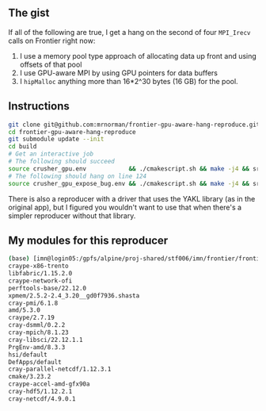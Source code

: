 ## The gist

If all of the following are true, I get a hang on the second of four `MPI_Irecv` calls on Frontier right now:
1. I use a memory pool type approach of allocating data up front and using offsets of that pool
2. I use GPU-aware MPI by using GPU pointers for data buffers
3. I `hipMalloc` anything more than 16*2^30 bytes (16 GB) for the pool.

## Instructions

```bash
git clone git@github.com:mrnorman/frontier-gpu-aware-hang-reproduce.git
cd frontier-gpu-aware-hang-reproduce
git submodule update --init
cd build
# Get an interactive job
# The following should succeed
source crusher_gpu.env            && ./cmakescript.sh && make -j4 && srun -N8 -n64 --gpus-per-node=8 --ntasks-per-gpu=1 -c 1 --gpu-bind=closest ./driver_without_yakl
# The following should hang on line 124
source crusher_gpu_expose_bug.env && ./cmakescript.sh && make -j4 && srun -N8 -n64 --gpus-per-node=8 --ntasks-per-gpu=1 -c 1 --gpu-bind=closest ./driver_without_yakl
```

There is also a reproducer with a driver that uses the YAKL library (as in the original app), but I figured you wouldn't want to use that when there's a simpler reproducer without that library.

## My modules for this reproducer

```bash
(base) [imn@login05:/gpfs/alpine/proj-shared/stf006/imn/frontier/frontier-gpu-aware-hang-reproduce/build] 8-) module -t list
craype-x86-trento
libfabric/1.15.2.0
craype-network-ofi
perftools-base/22.12.0
xpmem/2.5.2-2.4_3.20__gd0f7936.shasta
cray-pmi/6.1.8
amd/5.3.0
craype/2.7.19
cray-dsmml/0.2.2
cray-mpich/8.1.23
cray-libsci/22.12.1.1
PrgEnv-amd/8.3.3
hsi/default
DefApps/default
cray-parallel-netcdf/1.12.3.1
cmake/3.23.2
craype-accel-amd-gfx90a
cray-hdf5/1.12.2.1
cray-netcdf/4.9.0.1
```
